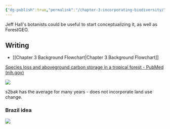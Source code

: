 ```yaml
---
{"dg-publish":true,"permalink":"/chapter-3-incorporating-biodiversity/"}
---
```


Jeff Hall's botanists could be useful to start conceptualizing it, as well as ForestGEO.

## Writing
- [[Chapter 3 Background Flowchart\|Chapter 3 Background Flowchart]]

[Species loss and aboveground carbon storage in a tropical forest - PubMed (nih.gov)](https://pubmed.ncbi.nlm.nih.gov/16239439/)

![](https://i.imgur.com/E814cN7.png)

s2bak has the average for many years - does not incorporate land use change.

### Brazil idea


![](https://i.imgur.com/7Wdz5Jd.png)
